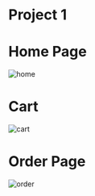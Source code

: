 # Project 1


# Home Page

![home](https://user-images.githubusercontent.com/103307695/196895559-27171466-6133-4f1e-958b-e61d85696061.png)

# Cart
![cart](https://user-images.githubusercontent.com/103307695/196896058-b96840f1-bf39-4042-80e6-1cf0a8ca8b43.png)

# Order Page

![order](https://user-images.githubusercontent.com/103307695/196896340-bcc017c1-90bb-458e-a0c9-e3eb3a5d0627.png)
